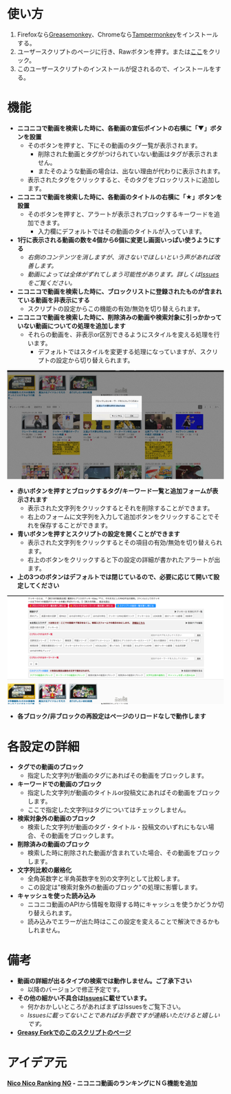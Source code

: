 使い方
======
1. Firefoxなら[Greasemonkey](https://addons.mozilla.org/ja/firefox/addon/greasemonkey/)、Chromeなら[Tampermonkey](https://chrome.google.com/webstore/detail/tampermonkey/dhdgffkkebhmkfjojejmpbldmpobfkfo)をインストールする。
2. ユーザースクリプトのページに行き、Rawボタンを押す。または[ここ](https://github.com/mosaicer/Nico_Search_Blocker/raw/master/Nico_Search_Blocker.user.js)をクリック。
3. このユーザースクリプトのインストールが促されるので、インストールをする。

機能
====
* __ニコニコで動画を検索した時に、各動画の宣伝ポイントの右横に「▼」ボタンを設置__
  - そのボタンを押すと、下にその動画のタグ一覧が表示されます。
    + 削除された動画とタグがつけられていない動画はタグが表示されません。
    + またそのような動画の場合は、出ない理由が代わりに表示されます。
  - 表示されたタグをクリックすると、そのタグをブロックリストに追加します。
* __ニコニコで動画を検索した時に、各動画のタイトルの右横に「★」ボタンを設置__
  - そのボタンを押すと、アラートが表示されブロックするキーワードを追加できます。
    + 入力欄にデフォルトではその動画のタイトルが入っています。
* __1行に表示される動画の数を4個から6個に変更し画面いっぱい使うようにする__
  - _右側のコンテンツを消しますが、消さないでほしいという声があれば改善します。_
  - _動画によっては全体がずれてしまう可能性があります。詳しくは[Issues](https://github.com/mosaicer/Nico_Search_Blocker/issues)をご覧ください。_
* __ニコニコで動画を検索した時に、ブロックリストに登録されたものが含まれている動画を非表示にする__
  - スクリプトの設定からこの機能の有効/無効を切り替えられます。
* __ニコニコで動画を検索した時に、削除済みの動画や検索対象に引っかかっていない動画についての処理を追加します__
  - それらの動画を、非表示or区別できるようにスタイルを変える処理を行います。
    + デフォルトではスタイルを変更する処理になっていますが、スクリプトの設定から切り替えられます。

![動画の一覧と★と押した時の表示](https://raw.githubusercontent.com/mosaicer/Nico_Search_Blocker/master/img/screen_shot_below.png "動画の一覧と★と押した時の表示")

* __赤いボタンを押すとブロックするタグ/キーワード一覧と追加フォームが表示されます__
  - 表示された文字列をクリックするとそれを削除することができます。
  - 右上のフォームに文字列を入力して追加ボタンをクリックすることでそれを保存することができます。
* __青いボタンを押すとスクリプトの設定を開くことができます__
  - 表示された文字列をクリックするとその項目の有効/無効を切り替えられます。
  - 右上のボタンをクリックすると下の設定の詳細が書かれたアラートが出ます。
* __上の3つのボタンはデフォルトでは閉じているので、必要に応じて開いて設定してください__
  
![3つのボタンを全て押した時の表示](https://raw.githubusercontent.com/mosaicer/Nico_Search_Blocker/master/img/screen_shot_above.png "3つのボタンを全て押した時の表示")

* __各ブロック/非ブロックの再設定はページのリロードなしで動作します__

各設定の詳細
============
* __タグでの動画のブロック__
  - 指定した文字列が動画のタグにあればその動画をブロックします。
* __キーワードでの動画のブロック__
  - 指定した文字列が動画のタイトルor投稿文にあればその動画をブロックします。
  - ここで指定した文字列はタグについてはチェックしません。
* __検索対象外の動画のブロック__
  - 検索した文字列が動画のタグ・タイトル・投稿文のいずれにもない場合、その動画をブロックします。
* __削除済みの動画のブロック__
  - 検索した時に削除された動画が含まれていた場合、その動画をブロックします。
* __文字列比較の厳格化__
  - 全角英数字と半角英数字を別の文字列として比較します。
  - この設定は"検索対象外の動画のブロック"の処理に影響します。
* __キャッシュを使った読み込み__
  - ニコニコ動画のAPIから情報を取得する時にキャッシュを使うかどうか切り替えられます。
  - 読み込みでエラーが出た時はここの設定を変えることで解決できるかもしれません。

備考
====
* __動画の詳細が出るタイプの検索では動作しません。ご了承下さい__
  - 以降のバージョンで修正予定です。
* __その他の細かい不具合は[Issues](https://github.com/mosaicer/Nico_Search_Blocker/issues)に載せています。__
  - 何かおかしいところがあればまずはIssuesをご覧下さい。
  - _Issuesに載ってないことであればお手数ですが連絡いただけると嬉しいです。_
* __[Greasy Forkでのこのスクリプトのページ](https://greasyfork.org/ja/scripts/7710-nico-search-blocker)__

アイデア元
==========
__[Nico Nico Ranking NG](https://greasyfork.org/ja/scripts/880-nico-nico-ranking-ng) - ニコニコ動画のランキングにＮＧ機能を追加__
